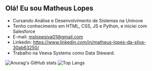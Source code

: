 ##  Olá! Eu sou Matheus Lopes

- Cursando Análise e Desenvolvimento de Sistemas na Uninove
- Tenho conhecimento em HTML, CSS, JS e Python, e iniciei com Salesforce
- E-mail: mslopesiva01@gmail.com
- Linkedin: https://www.linkedin.com/in/matheus-lopes-da-silva-30ab63250/
- Trabalho na Veeva Systems como Data Steward.

![Anurag's GitHub stats](https://github-readme-stats.vercel.app/api?username=TheusLopes01&show_icons=true&theme=radical)
![Top Langs](https://github-readme-stats.vercel.app/api/top-langs/?username=TheusLopes01&layout=compact)
